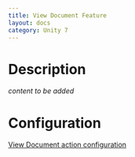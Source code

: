 ```yaml
---
title: View Document Feature
layout: docs
category: Unity 7
---
```

# Description

*content to be added*

# Configuration

[View Document action configuration](../../configuration/actions/view-document.md) 
